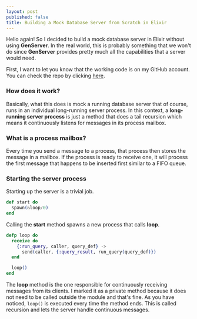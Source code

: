 ```yaml
---
layout: post
published: false
title: Building a Mock Database Server from Scratch in Elixir
---
```


Hello again! So I decided to build a mock database server in Elixir without
using **GenServer**. In the real world, this is probably something that we 
won't do since **GenServer** provides pretty much all the capabilities that
a server would need. 

First, I want to let you know that the working code is on my GitHub account. You
can check the repo by clicking [here](https://github.com/mrkjlchvz/mock_database_server).

### How does it work?

Basically, what this does is mock a running database server that of course, runs
in an individual long-running server process. In this context, a **long-running
server process** is just a method that does a tail recursion which means it
continuously listens for messages in its process mailbox.

### What is a process mailbox?

Every time you send a message to a process, that process then stores the
message in a mailbox. If the process is ready to receive one, it will process
the first message that happens to be inserted first similar to a FIFO queue.

### Starting the server process

Starting up the server is a trivial job.

```elixir
def start do
  spawn(&loop/0)
end
```

Calling the **start** method spawns a new process that calls **loop**.

```elixir
defp loop do
  receive do
    {:run_query, caller, query_def} ->
      send(caller, {:query_result, run_query(query_def)})
  end

  loop()
end
```

The **loop** method is the one responsible for continuously receiving
messages from its clients. I marked it as a private method because it does not
need to be called outside the module and that's fine. As you have noticed, `loop()` is
executed every time the method ends. This is called recursion and lets
the server handle continuous messages.
